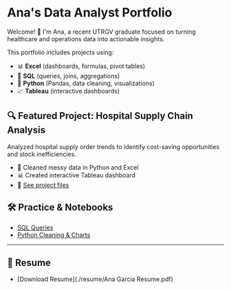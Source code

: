 # Ana's Data Analyst Portfolio

Welcome! 👋 I'm Ana, a recent UTRGV graduate focused on turning healthcare and operations data into actionable insights.

This portfolio includes projects using:

- 📊 **Excel** (dashboards, formulas, pivot tables)
- 🧠 **SQL** (queries, joins, aggregations)
- 🐍 **Python** (Pandas, data cleaning, visualizations)
- 📈 **Tableau** (interactive dashboards)

## 🔍 Featured Project: Hospital Supply Chain Analysis

Analyzed hospital supply order trends to identify cost-saving opportunities and stock inefficiencies.

- 🧼 Cleaned messy data in Python and Excel
- 📊 Created interactive Tableau dashboard
- 📁 [See project files](./hospital-supply-analysis)

## 🛠️ Practice & Notebooks

- [SQL Queries](./sql-practice)
- [Python Cleaning & Charts](./python-notebooks)

---

## 📄 Resume

- [Download Resume](./resume/Ana Garcia Resume.pdf)

